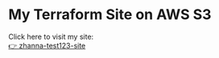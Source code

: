 # My Terraform Site on AWS S3

Click here to visit my site:  
[👉 zhanna-test123-site](http://zhanna-test123-site-5237c0be.s3-website-us-east-1.amazonaws.com)
